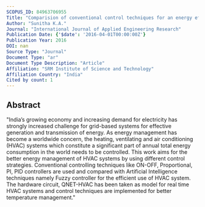 ```yaml
---
SCOPUS_ID: 84963706955
Title: "Comparision of conventional control techniques for an energy efficient HVAC systems"
Author: "Sunitha K.A."
Journal: "International Journal of Applied Engineering Research"
Publication Date: {'$date': '2016-04-01T00:00:00Z'}
Publication Year: 2016
DOI: nan
Source Type: "Journal"
Document Type: "ar"
Document Type Description: "Article"
Affiliation: "SRM Institute of Science and Technology"
Affiliation Country: "India"
Cited by count: 1
---
```


## Abstract
"India’s growing economy and increasing demand for electricity has strongly increased challenge for grid-based systems for effective generation and transmission of energy. As energy management has become a worldwide concern, the heating, ventilating and air conditioning (HVAC) systems which constitute a significant part of annual total energy consumption in the world needs to be controlled. This work aims for the better energy management of HVAC systems by using different control strategies. Conventional controlling techniques like ON-OFF, Proportional, PI, PID controllers are used and compared with Artificial Intelligence techniques namely Fuzzy controller for the efficient use of HVAC system. The hardware circuit, QNET-HVAC has been taken as model for real time HVAC systems and control techniques are implemented for better temperature management."
